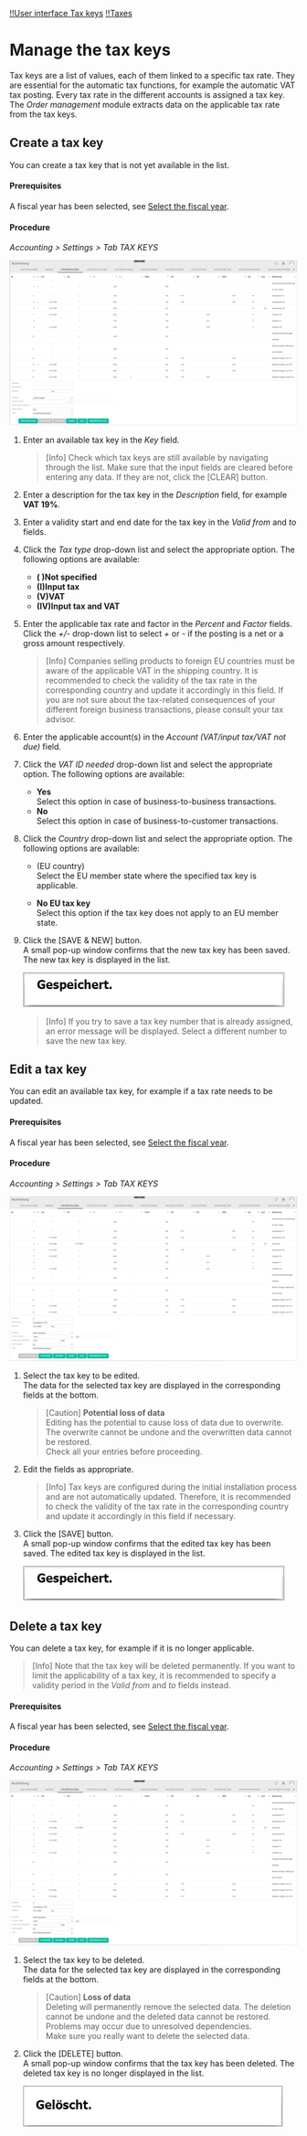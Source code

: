 [!!User interface Tax keys](../UserInterface/02c_TaxKeys.md)
[!!Taxes](../../Taxes/Overview/01_General.md)  

[comment]: <> (Link zu Order Management hinzufügen, wenn verfügbar)  

# Manage the tax keys

Tax keys are a list of values, each of them linked to a specific tax rate. They are essential for the automatic tax functions, for example the automatic VAT tax posting. Every tax rate in the different accounts is assigned a tax key. The *Order management* module extracts data on the applicable tax rate from the tax keys.



## Create a tax key

You can create a tax key that is not yet available in the list.

#### Prerequisites

A fiscal year has been selected, see [Select the fiscal year](../Operation/01_SelectFiscalYear.md).

#### Procedure

*Accounting > Settings > Tab TAX KEYS*

![Create a tax key](../../Assets/Screenshots/RetailSuiteAccounting/Settings/TaxKeys/CreateTaxKey.png "[Create a tax key]")

1. Enter an available tax key in the *Key* field.

    > [Info] Check which tax keys are still available by navigating through the list. Make sure that the input fields are cleared before entering any data. If they are not, click the [CLEAR] button.

2. Enter a description for the tax key in the *Description* field, for example **VAT 19%**.

3. Enter a validity start and end date for the tax key in the *Valid from* and *to* fields.

4. Click the *Tax type* drop-down list and select the appropriate option. The following options are available:

    - **( )Not specified**
    - **(I)Input tax**
    - **(V)VAT**
    - **(IV)Input tax and VAT**

5. Enter the applicable tax rate and factor in the *Percent* and *Factor* fields. Click the *+/-* drop-down list to select *+* or *-* if the posting is a net or a gross amount respectively.

    > [Info] Companies selling products to foreign EU countries must be aware of the applicable VAT in the shipping country. It is recommended to check the validity of the tax rate in the corresponding country and update it accordingly in this field. If you are not sure about the tax-related consequences of your different foreign business transactions, please consult your tax advisor.

6. Enter the applicable account(s) in the *Account (VAT/input tax/VAT not due)* field.

7. Click the *VAT ID needed* drop-down list and select the appropriate option. The following options are available:

    - **Yes**  
        Select this option in case of business-to-business transactions.
    - **No**  
        Select this option in case of business-to-customer transactions.

8. Click the *Country* drop-down list and select the appropriate option. The following options are available:

    - (EU country)  
        Select the EU member state where the specified tax key is applicable.

    - **No EU tax key**  
        Select this option if the tax key does not apply to an EU member state.

9. Click the [SAVE & NEW] button.  
    A small pop-up window confirms that the new tax key has been saved. The new tax key is displayed in the list.

    ![Saved](../../Assets/Screenshots/RetailSuiteAccounting/Settings/TaxKeys/Saved.png "[Saved]")

    > [Info] If you try to save a tax key number that is already assigned, an error message will be displayed. Select a different number to save the new tax key.



## Edit a tax key

You can edit an available tax key, for example if a tax rate needs to be updated.

#### Prerequisites

A fiscal year has been selected, see [Select the fiscal year](../Operation/01_SelectFiscalYear.md).

#### Procedure

*Accounting > Settings > Tab TAX KEYS*

![Edit a tax key](../../Assets/Screenshots/RetailSuiteAccounting/Settings/TaxKeys/EditTaxKey.png "[Edit a tax key]")

1. Select the tax key to be edited.   
    The data for the selected tax key are displayed in the corresponding fields at the bottom.

    > [Caution] **Potential loss of data**   
    Editing has the potential to cause loss of data due to overwrite. The overwrite cannot be undone and the overwritten data cannot be restored.    
    Check all your entries before proceeding.

2. Edit the fields as appropriate.  

    > [Info] Tax keys are configured during the initial installation process and are not automatically updated. Therefore, it is recommended to check the validity of the tax rate in the corresponding country and update it accordingly in this field if necessary.

3. Click the [SAVE] button.   
    A small pop-up window confirms that the edited tax key has been saved. The edited tax key is displayed in the list.

    ![Saved](../../Assets/Screenshots/RetailSuiteAccounting/Settings/TaxKeys/Saved.png "[Saved]")



## Delete a tax key

You can delete a tax key, for example if it is no longer applicable. 

> [Info] Note that the tax key will be deleted permanently. If you want to limit the applicability of a tax key, it is recommended to specify a validity period in the *Valid from* and *to* fields instead. 

#### Prerequisites

A fiscal year has been selected, see [Select the fiscal year](../Operation/01_SelectFiscalYear.md).

#### Procedure

*Accounting > Settings > Tab TAX KEYS*

![Delete a tax key](../../Assets/Screenshots/RetailSuiteAccounting/Settings/TaxKeys/EditTaxKey.png "[Delete a tax key]")

1. Select the tax key to be deleted.  
    The data for the selected tax key are displayed in the corresponding fields at the bottom.  

    > [Caution] **Loss of data**   
    Deleting will permanently remove the selected data. The deletion cannot be undone and the deleted data cannot be restored.       
    Problems may occur due to unresolved dependencies.   
    Make sure you really want to delete the selected data. 

2. Click the [DELETE] button.  
    A small pop-up window confirms that the tax key has been deleted. The deleted tax key is no longer displayed in the list.

    ![Deleted](../../Assets/Screenshots/RetailSuiteAccounting/Settings/TaxKeys/Deleted.png "[Deleted]")
